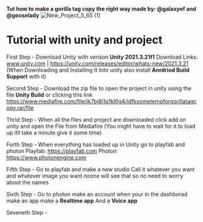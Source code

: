 **Tut how to make a gorilla tag copy the right way made by: @galaxyef and @gooselady**
![New_Project_5_65 (1)](https://github.com/galaxyef/gorillacopy/assets/96215437/61ff6181-de3a-44ee-84ca-c877b7c6f236)



# Tutorial with unity and project
First Step - Download Unity with verison **Unity 2021.3.21f1**
Download Links: www.unity.com | https://unity.com/releases/editor/whats-new/2021.3.21
(When Downloading and Installing It Into unity also install **Anrdriod Build Support** with it)

Second Step - Download the zip file to open the project in unity using the file **Unity Build** or clicking this link https://www.mediafire.com/file/ik7bj8i1q1kl0g4/idfksometempforgorillatagcopy.rar/file 

Thrid Step - When all the files and project are downloaded click add on unity and open the File from Mediafire 
(You might have to wait for it to load up itll take a minute give it some time) 

Forth Step - When everything has loaded up in Unity go to playfab and photon
Playfab: https://playfab.com Photon: https://www.photonengine.com 

Fifth Step - Go to playfab and make a new studio Call it whatever you want and whatever image you want noone will see that so no need to worry about the names

Sixth Step - Go to photon make an account when your in the dashborad make an app make a **Realtime app** And a **Voice app**

Seveneth Step - 
